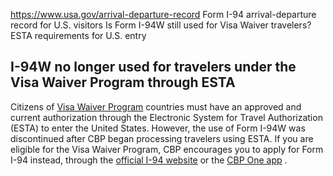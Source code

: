 

https://www.usa.gov/arrival-departure-record
Form I-94 arrival-departure record for U.S. visitors
Is Form I-94W still used for Visa Waiver travelers?
ESTA requirements for U.S. entry

**I-94W no longer used for travelers under the Visa Waiver Program through ESTA**
---------------------------------------------------------------------------------

Citizens of
[Visa Waiver Program](https://travel.state.gov/content/travel/en/us-visas/tourism-visit/visa-waiver-program.html)
countries must have an approved and current authorization through the Electronic System for Travel Authorization (ESTA) to enter the United States. However, the use of Form I-94W was discontinued after CBP began processing travelers using ESTA. If you are eligible for the Visa Waiver Program, CBP encourages you to apply for Form I-94 instead, through the
[official I-94 website](https://i94.cbp.dhs.gov/I94/#/home)
or the
[CBP One app](https://www.cbp.gov/about/mobile-apps-directory/cbpone)
.
